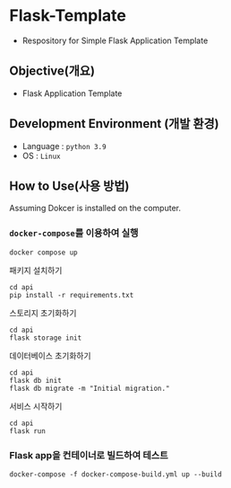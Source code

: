 # Flask-Template
 - Respository for Simple Flask Application Template

## Objective(개요)
 - Flask Application Template

## Development Environment (개발 환경)
- Language : `python 3.9`
- OS : `Linux`

## How to Use(사용 방법)

Assuming Dokcer is installed on the computer.

### `docker-compose`를 이용하여 실행

```shell
docker compose up
```

패키지 설치하기

```shell
cd api
pip install -r requirements.txt
```

스토리지 초기화하기

```shell
cd api
flask storage init
```

데이터베이스 초기화하기

```shell
cd api
flask db init
flask db migrate -m "Initial migration."
```

서비스 시작하기

```shell
cd api
flask run
```

### Flask app을 컨테이너로 빌드하여 테스트

```shell
docker-compose -f docker-compose-build.yml up --build
```